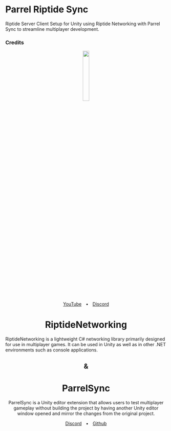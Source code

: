 # Parrel Riptide Sync
 Riptide Server Client Setup for Unity using Riptide Networking with Parrel Sync to streamline multiplayer development.

### Credits
<div align="center">
  <a href="https://github.com/tom-weiland/RiptideNetworking">
    <img src="https://user-images.githubusercontent.com/51303091/119734159-690afc00-be2f-11eb-9673-c1f998025a3e.png" width="20%" height="auto">
  </a>
</div>
<div align="center"><a href="https://tomweiland.net/youtube">YouTube</a>&emsp;<b>•</b>&emsp;<a href="https://discord.com/invite/tomweiland">Discord</a></div>
<h1 align="center">RiptideNetworking</h1>
<p>RiptideNetworking is a lightweight C# networking library primarily designed for use in multiplayer games. It can be used in Unity as well as in other .NET environments such as console applications.
</p>
<h2 align="center">&</h2>
<div align="center">
<h1 align="center">ParrelSync</h1>
<p>ParrelSync is a Unity editor extension that allows users to test multiplayer gameplay without building the project by having another Unity editor window opened and mirror the changes from the original project.
</p>

<div align="center"><a href="https://discord.gg/TmQk2qG">Discord</a>&emsp;<b>•</b>&emsp;<a href="https://github.com/VeriorPies/ParrelSync">Github</a>
</div></div>
